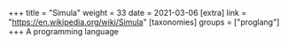+++
title = "Simula"
weight = 33
date = 2021-03-06
[extra]
link = "https://en.wikipedia.org/wiki/Simula"
[taxonomies]
groups = ["proglang"]
+++
A programming language

